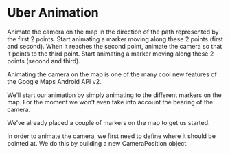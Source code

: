 # Uber Animation
Animate the camera on the map in the direction of the path represented by the first 2 points.
Start animating a marker moving along these 2 points (first and second).
When it reaches the second point, animate the camera so that it points to the third point.
Start animating a marker moving along these 2 points (second and third).

Animating the camera on the map is one of the many cool new features of the Google Maps Android API v2.

We’ll start our animation by simply animating to the different markers on the map. For the moment we won’t even take into account the bearing of the camera.

We’ve already placed a couple of markers on the map to get us started.

In order to animate the camera, we first need to define where it should be pointed at. We do this by building a new CameraPosition object.

